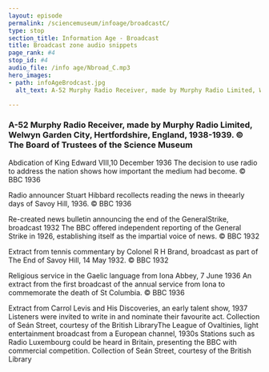 ```yaml
---
layout: episode
permalink: /sciencemuseum/infoage/broadcastC/
type: stop
section_title: Information Age - Broadcast
title: Broadcast zone audio snippets
page_rank: #4
stop_id: #4
audio_file: /info age/Nbroad_C.mp3
hero_images:
- path: infoAgeBrodcast.jpg
  alt_text: A-52 Murphy Radio Receiver, made by Murphy Radio Limited, Welwyn Garden City, Hertfordshire, England, 1938-1939. © The Board of Trustees of the Science Museum

---
```


### A-52 Murphy Radio Receiver, made by Murphy Radio Limited, Welwyn Garden City, Hertfordshire, England, 1938-1939. © The Board of Trustees of the Science Museum

Abdication of King Edward VIII,10  December 1936
The decision to use radio to address the nation shows how important the medium had become.
© BBC 1936

Radio announcer Stuart Hibbard recollects reading the news in theearly days of Savoy Hill, 1936.
© BBC 1936

Re-created news bulletin announcing the end of the GeneralStrike, broadcast 1932
The BBC offered independent reporting of the General Strike in 1926, establishing itself as the impartial voice of news.
© BBC 1932

Extract from tennis commentary by Colonel R H Brand, broadcast as part of The End of Savoy Hill, 14 May 1932.
© BBC 1932

Religious service in the Gaelic language from Iona Abbey, 7 June 1936  An extract from the first broadcast of the annual service from Iona to commemorate the death of St Columbia.
© BBC 1936

Extract  from Carrol Levis and His Discoveries, an early talent show, 1937  Listeners were invited to write in and nominate their favourite act.
Collection of Seán Street, courtesy of the British LibraryThe League of Ovaltinies, light entertainment broadcast from a European channel, 1930s
Stations such as Radio Luxembourg could be heard in Britain, presenting the BBC with commercial competition.
Collection of Seán Street, courtesy of the British Library
